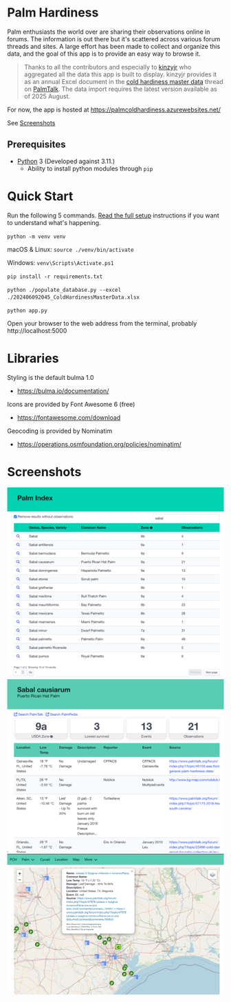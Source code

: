 # Palm Hardiness

Palm enthusiasts the world over are sharing their observations online in forums. The information is out there but it's scattered across various forum threads and sites. A large effort has been made to collect and organize this data, and the goal of this app is to provide an easy way to browse it.

> Thanks to all the contributors and especially to [kinzyjr](https://www.palmtalk.org/forum/profile/5832-kinzyjr/ ) who aggregated all the data this app is built to display.
> kinzyjr provides it as an annual Excel document in the [cold hardiness master data](https://www.palmtalk.org/forum/topic/61358-0000-cold-hardiness-observation-master-data/ ) thread on [PalmTalk](https://www.palmtalk.org). The data import requires the latest version available as of 2025 August. 

For now, the app is hosted at https://palmcoldhardiness.azurewebsites.net/

See [Screenshots](#screenshots)

## Prerequisites
  * [Python](https://www.python.org) 3 (Developed against 3.11.)
    * Ability to install python modules through `pip`

# Quick Start

Run the following 5 commands. [Read the full setup](setup.md#setup) instructions if you want to understand what's happening.

`python -m venv venv`

macOS & Linux: `source ./venv/bin/activate`

Windows: `venv\Scripts\Activate.ps1`

`pip install -r requirements.txt`

`python ./populate_database.py --excel ./202406092045_ColdHardinessMasterData.xlsx`

`python app.py`

Open your browser to the web address from the terminal, probably http://localhost:5000

# Libraries

Styling is the default bulma 1.0

  * https://bulma.io/documentation/

Icons are provided by Font Awesome 6 (free)

  * https://fontawesome.com/download

Geocoding is provided by Nominatim

  * https://operations.osmfoundation.org/policies/nominatim/

# Screenshots

![Palm Index](./static/readme/palm_index.png)
![Palm Detail](./static/readme/palm_detail.png)
![Map](./static/readme/map.png)